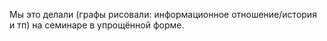 Мы это делали (графы рисовали: информационное отношение/история и тп) на семинаре в упрощённой форме.
